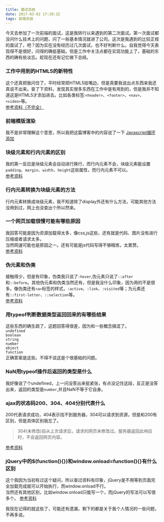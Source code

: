 ```yaml
---
title: 面试总结
date: 2017-03-02 17:29:32
tags: 前端总结
---
```

今天去参加了一次前端的面试，这是我转行以来遇到的第二次面试。第一次面试都没问什么技术上的问题，问了一些基本情况就进了公司。这次是我遇到的比较正规的面试了，吧？因为实在没有经历过几次面试，也不好判断什么。自我觉得今天表现得不是很好，问得的确挺基础，但是工作中关注点都在实现功能上了，基础的东西的确有些淡忘。趁现在还有记忆做下总结。
<!-- more -->

### 工作中用到的HTML5的新特性

这个还真把我问住了，平时经常把HTML5挂嘴边，但是真要我说出点东西来我还真说不出来。查了下资料，发现其实很多东西在工作中是有用到的，但是我并不知道这是HTML5才添加进去。比如各类标签:<code>&lt;header&gt;</code>、<code>&lt;footer&gt;</code>、<code>&lt;nav&gt;</code>、<code>&lt;video&gt;</code>等。<br />
<a href="http://www.voidcn.com/blog/rh57b1f7/article/p-6394442.html">参考资料（不完全）</a>

### 前端模版渲染
我不是非常理解这个意思，所以我把这篇博客中的内容说了一下
<a href="http://tit1e.xyz/2017/02/02/22.js_for_temp/">Javascript循环添加</a>

### 块级元素和行内元素的区别

我的第一反应是块级元素会自动进行换行，而行内元素不会，块级元素能设置<code>padding</code>、<code>margin</code>、<code>width</code>、<code>height</code>这些属性，而行内元素不可以。<br />
<a href="http://www.itdadao.com/articles/c15a1192053p0.html">参考资料</a>

### 行内元素转换为块级元素的方法
行内元素转换成块级元素，我不知道除了display外还有什么方法，可能其他方法没用到过，网上也没查出个所以然来。

### 一个网页加载很慢可能有哪些原因

我回答可能是因为资源加载得太多，像css,js这些，还有就是代码、图片没有进行压缩或者请求太多。<br />
当然网速可能也是原因之一。还有可能是js代码写得不够精炼，太累赘。<br /><a href="http://blog.it985.com/19656.html">参考资料</a>

### 伪元素和伪类
接触得少，但是有印象，伪类我只说了<code>:hover</code>,伪元素只说了<code>::after</code>和<code>::before</code>。其他伪元素和伪类当然还有，但是我没什么印象，因为用的不是很多。像伪类还有<code>\<a></code>标签的样式，<code>:active</code>、<code>:link</code>、<code>:visited</code>等；为元素还有<code>::first-letter</code>、<code>::selection</code>等。<br />
<a href="http://lib.csdn.net/article/css3/57025">参考资料</a>

### 用typeof判断数据类型返回回来的有哪些结果

这些东西的确生疏了，这题回答得很差，因为和一些概念搞混了。<br />
<code>undefined</code><br />
<code>boolean</code><br />
<code>string</code><br />
<code>number</code><br />
<code>object</code><br />
<code>function</code><br />
正确答案是这些。不得不说这是个很基础的问题。

### NaN用typeof操作后返回的类型是什么

我好像说了个undefined，上一问没答出来挺紧张，有点没记住这段，反正是没答出来，返回的类型是<code>number</code>,并且NaN不等于它自身。

### ajax的状态码200、304、404分别代表什么
200代表请求成功，404表示找不到服务器，304可以请求到资源，但是和200有区别，但是具体区别我忘了。

> 304(未修改)自从上次请求后，请求的网页未修改过。服务器返回此响应时，不会返回网页内容。

<a href="http://knowledge.300176.net/http/28544841114576550071.html">参考资料</a>

### jQuery中的$(function(){})和window.onload=function(){}有什么区别

这个我因为当初有过这个疑问，所以查过资料有印象，jQuery是不用等到页面完全加载完成就可以开始执行，而window.onload不行。<br />
当然还有其他区别，比如window.onload只能写一个，而jQuery的写法可以写很多个。
<a href="http://www.jb51.net/article/21628.htm">参考资料</a>

我现在记得的就这些了，可能还有遗漏，剩下的都是关于我个人情况的一些问题，不再多说。